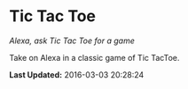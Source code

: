 # Tic Tac Toe
*Alexa, ask Tic Tac Toe for a game*

Take on Alexa in a classic game of Tic TacToe.

**Last Updated:** 2016-03-03 20:28:24